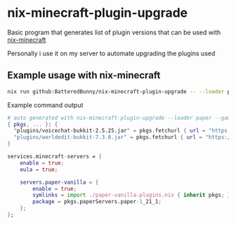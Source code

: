 # nix-minecraft-plugin-upgrade

Basic program that generates list of plugin versions that can be used with [nix-minecraft](https://github.com/Infinidoge/nix-minecraft)

Personally i use it on my server to automate upgrading the plugins used

## Example usage with nix-minecraft

```sh
nix run github:BatteredBunny/nix-minecraft-plugin-upgrade -- --loader paper --game-version 1.21.1 --project simple-voice-chat --project worldedit > paper-vanilla-plugins.nix
```

Example command output

```nix
# auto generated with nix-minecraft-plugin-upgrade --loader paper --game-version 1.21.1 --project simple-voice-chat --project worldedit
{ pkgs, ... }: {
  "plugins/voicechat-bukkit-2.5.25.jar" = pkgs.fetchurl { url = "https://cdn.modrinth.com/data/9eGKb6K1/versions/tA5pALYl/voicechat-bukkit-2.5.25.jar"; sha512 = "b01ac4d92ebe8d4ff848bdea8d4afcff9d600350d9ba86313e715499d4a339aafdf3d1b62261e4cfd7a397f4832c597c54e4b283c48c16e69cf622028d93a96b"; };
  "plugins/worldedit-bukkit-7.3.8.jar" = pkgs.fetchurl { url = "https://cdn.modrinth.com/data/1u6JkXh5/versions/ecqqLKUO/worldedit-bukkit-7.3.8.jar"; sha512 = "ca8c25d1c2d894b7c3293617875abf23af1cb1c0a6a4e142ee514e7d06536a67d91664009ce8f54902c8f4fd05e32f8235f43cf52bfbd0a6c5622d6bef4f1c6e"; };
}
```

```nix
services.minecraft-servers = {
    enable = true;
    eula = true;

    servers.paper-vanilla = {
        enable = true;
        symlinks = import ./paper-vanilla-plugins.nix { inherit pkgs; };
        package = pkgs.paperServers.paper-1_21_1;
    };
};
```